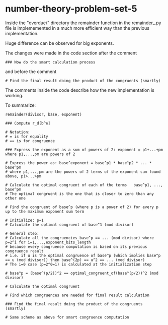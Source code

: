 # number-theory-problem-set-5

Inside the "overdue/" directory the remainder function in the remainder_.py file is implememented in a much more efficient way than the previous implementation. 

Huge difference can be observed for big exponents.

The changes were made in the code section after the comment
```
### Now do the smart calculation process
```
and before the comment
```
# Find the final result doing the product of the congruents (smartly)
```

The comments inside the code describe how the new implementation is working.

To summarize:
```
remainder(divisor, base, exponent)

### Compute r_d[b^e]

# Notation:
# = is for equality
# == is for congruence

### Express the exponent as a sum of powers of 2: exponent = p1+...+pm   where p1,...,pm are powers of 2

# Express the power as: base^exponent = base^p1 * base^p2 * ... * base^pm
# where p1,...,pm are the powers of 2 terms of the exponent sum found above, p1>...>pm

# Calculate the optimal congruent of each of the terms   base^p1, ..., base^pm
# The optimal congruent is the one that is closer to zero than any other one

# Find the congruent of base^p (where p is a power of 2) for every p up to the maximum exponent sum term

# Initialize: p=1
# Calculate the optimal congruent of base^1 (mod divisor)

# General step:
# Calculate all the congruencies base^p == ... (mod divisor) where p=2^i for i=1,...,exponent_bits_length
# because every congruence computation is based on its previous congruence result
# i.e. if u is the optimal congruence of base^p (which implies base^p == u (mod divisor)) then base^(2p) == u^2 == ... (mod divisor)
# The i=0 case (p=2^0=1) is calculated at the initialization step

# base^p = (base^(p/2))^2 == optimal_congruent_of(base^(p/2))^2 (mod divisor)

# Calculate the optimal congruent

# Find which congruences are needed for final result calculation 

### Find the final result doing the product of the congruents (smartly)

# Same scheme as above for smart congruence computation
```
